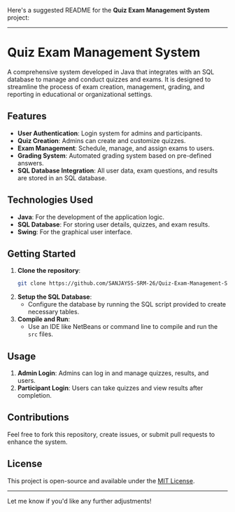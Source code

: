Here's a suggested README for the **Quiz Exam Management System** project:

---

# Quiz Exam Management System

A comprehensive system developed in Java that integrates with an SQL database to manage and conduct quizzes and exams. It is designed to streamline the process of exam creation, management, grading, and reporting in educational or organizational settings.

## Features
- **User Authentication**: Login system for admins and participants.
- **Quiz Creation**: Admins can create and customize quizzes.
- **Exam Management**: Schedule, manage, and assign exams to users.
- **Grading System**: Automated grading system based on pre-defined answers.
- **SQL Database Integration**: All user data, exam questions, and results are stored in an SQL database.

## Technologies Used
- **Java**: For the development of the application logic.
- **SQL Database**: For storing user details, quizzes, and exam results.
- **Swing**: For the graphical user interface.

## Getting Started
1. **Clone the repository**:
   ```bash
   git clone https://github.com/SANJAYSS-SRM-26/Quiz-Exam-Management-System.git
   ```
2. **Setup the SQL Database**: 
   - Configure the database by running the SQL script provided to create necessary tables.
3. **Compile and Run**:
   - Use an IDE like NetBeans or command line to compile and run the `src` files.

## Usage
1. **Admin Login**: Admins can log in and manage quizzes, results, and users.
2. **Participant Login**: Users can take quizzes and view results after completion.

## Contributions
Feel free to fork this repository, create issues, or submit pull requests to enhance the system.

## License
This project is open-source and available under the [MIT License](LICENSE).

--- 

Let me know if you'd like any further adjustments!

